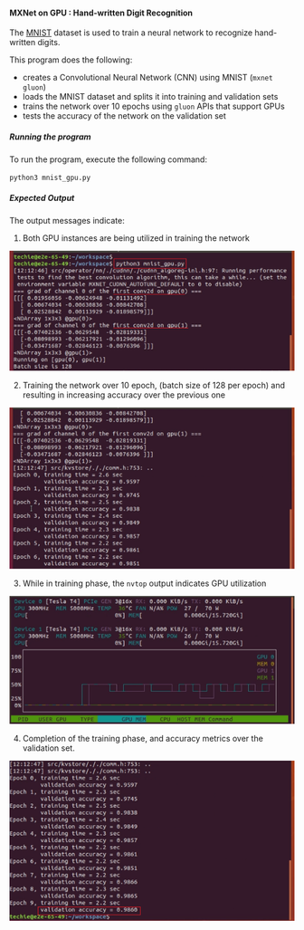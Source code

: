 #### MXNet on GPU : Hand-written Digit Recognition
The [MNIST](http://yann.lecun.com/exdb/mnist/) dataset is used to train a neural network to recognize hand-written digits.

This program does the following:
- creates a Convolutional Neural Network (CNN) using MNIST (`mxnet gluon`)
- loads the MNIST dataset and splits it into training and validation sets
- trains the network over 10 epochs using `gluon` APIs that support GPUs
- tests the accuracy of the network on the validation set

##### Running the program

To run the program, execute the following command:

`python3 mnist_gpu.py`

##### Expected Output

The output messages indicate:

1. Both GPU instances are being utilized in training the network 

![gpus](https://github.com/techyugadi/dnn_gpu/blob/master/img/dnn17.png)

2. Training the network over 10 epoch, (batch size of 128 per epoch) and resulting in increasing accuracy over the previous one

![epochs](https://github.com/techyugadi/dnn_gpu/blob/master/img/dnn18.png)

3. While in training phase, the `nvtop` output indicates GPU utilization

![nvtop](https://github.com/techyugadi/dnn_gpu/blob/master/img/dnn19.png)

4. Completion of the training phase, and accuracy metrics over the validation set.

![accuracy](https://github.com/techyugadi/dnn_gpu/blob/master/img/dnn20.png)
